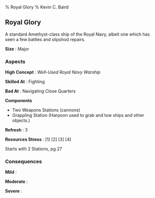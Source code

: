 % Royal Glory
% Kevin C. Baird

## Royal Glory

A standard Amethyst-class ship of the Royal Navy, albeit one which has seen a few battles and slipshod repairs.

**Size**
: Major

### Aspects

**High Concept**
: _Well-Used Royal Navy Warship_


**Skilled At**
: Fighting

**Bad At**
: Navigating Close Quarters

**Components**

- Two Weapons Stations (cannons)
- Grappling Station (Harpoon used to grab and tow ships and other objects.)

**Refresh**
: 3

**Resources Stress**
: [1] [2] [3] [4]

Starts with 2 Stations, pg 27

### Consequences

**Mild**
: 

**Moderate**
: 

**Severe**
: 

